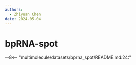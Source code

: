```yaml
---
authors:
  - Zhiyuan Chen
date: 2024-05-04
---
```


# bpRNA-spot

--8<-- "multimolecule/datasets/bprna_spot/README.md:24:"
